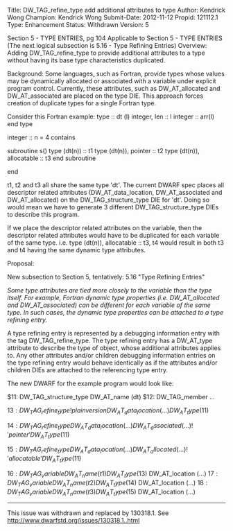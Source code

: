 Title:       DW_TAG_refine_type add additional attributes to type
Author:      Kendrick Wong
Champion:    Kendrick Wong
Submit-Date: 2012-11-12
Propid:      121112.1
Type:        Enhancement
Status:      Withdrawn
Version:     5

Section 5 - TYPE ENTRIES, pg 104
Applicable to Section 5 - TYPE ENTRIES
(The next logical subsection is 5.16 - Type Refining Entries)
Overview:
Adding DW_TAG_refine_type to provide additional attributes to a type without having its base 
type characteristics duplicated.

Background:
Some languages, such as Fortran, provide types whose values may be dynamically allocated or
associated with a variable under explicit program control. Currently, these attributes, such 
as DW_AT_allocated and DW_AT_associated are placed on the type DIE.  This approach forces 
creation of duplicate types for a single Fortran type.

Consider this Fortran example:
type :: dt (l)
  integer, len :: l
  integer :: arr(l)
end type

integer :: n = 4
contains

subroutine s()
type (dt(n))               :: t1
type (dt(n)), pointer      :: t2
type (dt(n)), allocatable  :: t3
end subroutine

end

t1, t2 and t3 all share the same type 'dt'.  The current DWARF spec places all
descriptor related attributes (DW_AT_data_location, DW_AT_associated and DW_AT_allocated)
on the DW_TAG_structure_type DIE for 'dt'.  Doing so would mean we have to generate 3 
different DW_TAG_structure_type DIEs to describe this program.

If we place the descriptor related attributes on the variable, then the descriptor
related attributes would have to be duplicated for each variable of the same type. i.e.
  type (dt(n)), allocatable  :: t3, t4
would result in both t3 and t4 having the same dynamic type attributes.

Proposal:

New subsection to Section 5, tentatively: 5.16 "Type Refining Entries"

<I>
Some type attributes are tied more closely to the variable than the type itself.  For
example, Fortran dynamic type properties (i.e. DW_AT_allocated and DW_AT_associated) 
can be different for each variable of the same type.  In such cases, the dynamic type 
properties can be attached to a type refining entry.
</I>

A type refining entry is represented by a debugging information entry with the tag 
DW_TAG_refine_type. The type refining entry has a DW_AT_type attribute to describe 
the type of object, whose additional attributes applies to.  Any other attributes 
and/or children debugging information entries on the type refining entry would 
behave identically as if the attributes and/or children DIEs are attached to the 
referencing type entry.

The new DWARF for the example program would look like:

$11: DW_TAG_structure_type
      DW_AT_name (dt)
$12:  DW_TAG_member ...

$13: DW_TAG_refine_type            ! plain version
      DW_AT_data_location (...)
      DW_AT_type ($11)

$14: DW_TAG_refine_type
      DW_AT_data_location (...)
      DW_AT_associated (...)       ! 'pointer'
      DW_AT_type ($11)

$15: DW_TAG_refine_type
      DW_AT_data_location (...)
      DW_AT_allocated (...)        ! 'allocatable'
      DW_AT_type ($11)

$16: DW_TAG_variable
      DW_AT_name (t1)
      DW_AT_type ($13)
      DW_AT_location (...)
$17: DW_TAG_variable
      DW_AT_name (t2)
      DW_AT_type ($14)
      DW_AT_location (...)
$18: DW_TAG_variable
      DW_AT_name (t3)
      DW_AT_type ($15)
      DW_AT_location (...)

---
This issue was withdrawn and replaced by 130318.1.
See http://www.dwarfstd.org/issues/130318.1..html
